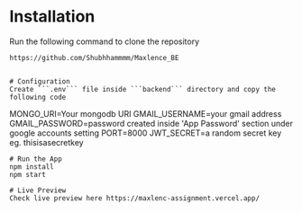 # Installation
Run the following command to clone the repository
```
https://github.com/Shubhhammmm/Maxlence_BE


# Configuration
Create ```.env``` file inside ```backend``` directory and copy the following code

```
MONGO_URI=Your mongodb URI
GMAIL_USERNAME=your gmail address 
GMAIL_PASSWORD=password created inside 'App Password' section under google accounts setting
PORT=8000
JWT_SECRET=a random secret key eg. thisisasecretkey
```
# Run the App
npm install
npm start

# Live Preview
Check live preview here https://maxlenc-assignment.vercel.app/

